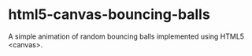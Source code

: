 html5-canvas-bouncing-balls
===========================

A simple animation of random bouncing balls implemented using HTML5 \<canvas\>.